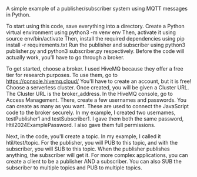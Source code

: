 A simple example of a publisher/subscriber system using MQTT messages in Python.

To start using this code, save everything into a directory.
Create a Python virtual environment using   python3 -m venv env
Then, activate it using   source env/bin/activate
Then, install the required dependencies using   pip install -r requirements.txt
Run the publisher and subscriber using   python3 publisher.py   and   python3 subscriber.py   respectively.
Before the code will actually work, you'll have to go through a broker.

To get started, choose a broker.
I used HiveMQ because they offer a free tier for research purposes.
To use them, go to https://console.hivemq.cloud/
You'll have to create an account, but it is free!
Choose a serverless cluster.
Once created, you will be given a Cluster URL.
The Cluster URL is the broker_address.
In the HiveMQ console, go to Access Management.
There, create a few usernames and passwords. You can create as many as you want. These are used to connect the JavaScript code to the broker securely. In my example, I created two usernames, testPublisher1 and testSubscriber1. I gave them both the same password, Htil2024ExamplePassword. I also gave them full permissions.

Next, in the code, you'll create a topic. In my example, I called it htil/test/topic.
For the publisher, you will PUB to this topic, and with the subscriber, you will SUB to this topic. When the publisher publishes anything, the subscriber will get it.
For more complex applications, you can create a client to be a publisher AND a subscriber. You can also SUB the subscriber to multiple topics and PUB to multiple topics.